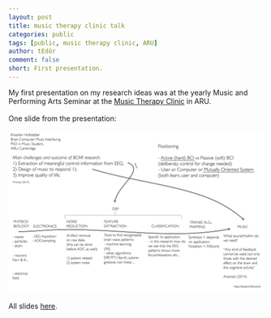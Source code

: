 ```yaml
---
layout: post
title: music therapy clinic talk
categories: public
tags: [public, music therapy clinic, ARU]
author: tEdör
comment: false
short: First presentation.
---
```

My first presentation on my research ideas was at the yearly Music and Performing Arts Seminar at the [Music Therapy Clinic](https://www.anglia.ac.uk/cambridge-institute-for-music-therapy-research/music-therapy-clinic) in ARU.
<br>
<br>
One slide from the presentation:
<br>
<br>
![](../assets/img//2016-01-presentation-slide5.jpg)
<br>
<br>
All slides [here](../assets/doc/k_hofstadter_phd_2016_01_presentation.pdf).
